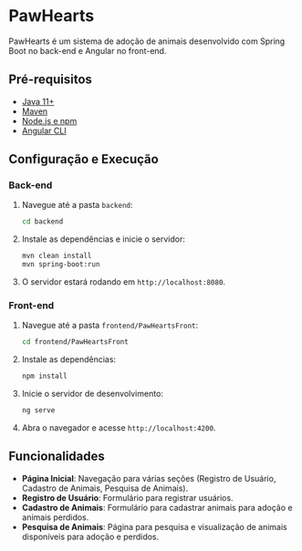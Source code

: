 # PawHearts

PawHearts é um sistema de adoção de animais desenvolvido com Spring Boot no back-end e Angular no front-end.

## Pré-requisitos

- [Java 11+](https://www.oracle.com/java/technologies/javase-jdk11-downloads.html)
- [Maven](https://maven.apache.org/install.html)
- [Node.js e npm](https://nodejs.org/en/download/)
- [Angular CLI](https://angular.io/cli)

## Configuração e Execução

### Back-end

1. Navegue até a pasta `backend`:
    ```bash
    cd backend
    ```

2. Instale as dependências e inicie o servidor:
    ```bash
    mvn clean install
    mvn spring-boot:run
    ```

3. O servidor estará rodando em `http://localhost:8080`.

### Front-end

1. Navegue até a pasta `frontend/PawHeartsFront`:
    ```bash
    cd frontend/PawHeartsFront
    ```

2. Instale as dependências:
    ```bash
    npm install
    ```

3. Inicie o servidor de desenvolvimento:
    ```bash
    ng serve
    ```

4. Abra o navegador e acesse `http://localhost:4200`.

## Funcionalidades

- **Página Inicial**: Navegação para várias seções (Registro de Usuário, Cadastro de Animais, Pesquisa de Animais).
- **Registro de Usuário**: Formulário para registrar usuários.
- **Cadastro de Animais**: Formulário para cadastrar animais para adoção e animais perdidos.
- **Pesquisa de Animais**: Página para pesquisa e visualização de animais disponíveis para adoção e perdidos.